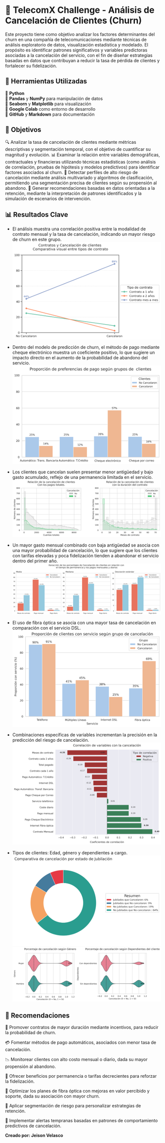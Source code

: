 # 📡 **TelecomX Challenge - Análisis de Cancelación de Clientes (Churn)**

Este proyecto tiene como objetivo analizar los factores determinantes del churn en una compañía de telecomunicaciones mediante técnicas de análisis exploratorio de datos, visualización estadística y modelado. El propósito es identificar patrones significativos y variables predictoras asociadas a la cancelación del servicio, con el fin de diseñar estrategias basadas en datos que contribuyan a reducir la tasa de pérdida de clientes y fortalecer su fidelización.

## 🧰 **Herramientas Utilizadas**

🔸 **Python**  
🔸 **Pandas** y **NumPy** para manipulación de datos  
🔸 **Seaborn** y **Matplotlib** para visualización  
🔸 **Google Colab** como entorno de desarrollo  
🔸 **GitHub** y **Markdown** para documentación

## 📌 **Objetivos**

🔍 Analizar la tasa de cancelación de clientes mediante métricas descriptivas y segmentación temporal, con el objetivo de cuantificar su magnitud y evolución.
📊 Examinar la relación entre variables demográficas, contractuales y financieras utilizando técnicas estadísticas (como análisis de correlación, pruebas de hipótesis y modelos predictivos) para identificar factores asociados al churn.
🧠 Detectar perfiles de alto riesgo de cancelación mediante análisis multivariado y algoritmos de clasificación, permitiendo una segmentación precisa de clientes según su propensión al abandono.
📌 Generar recomendaciones basadas en datos orientadas a la retención, mediante la interpretación de patrones identificados y la simulación de escenarios de intervención.

## 📊 **Resultados Clave**

- El análisis muestra una correlación positiva entre la modalidad de contrato mensual y la tasa de cancelación, indicando un mayor riesgo de churn en este grupo.
![grafico_tipo_contrato](Graficas/grafico_tipo_contrato.png)

- Dentro del modelo de predicción de churn, el método de pago mediante cheque electrónico muestra un coeficiente positivo, lo que sugiere un impacto directo en el aumento de la probabilidad de abandono del servicio.
![grafico_metodos de pago.png](Graficas/grafico_metodos_pago.png)

- Los clientes que cancelan suelen presentar menor antigüedad y bajo gasto acumulado, reflejo de una permanencia limitada en el servicio.
![grafico_cuentas_tiempo](Graficas/grafico_cuentas_tiempo.png)

- Un mayor gasto mensual combinado con baja antigüedad se asocia con una mayor probabilidad de cancelación, lo que sugiere que los clientes con tarifas elevadas y poca fidelización tienden a abandonar el servicio dentro del primer año.
![comparacion_pago_mes_dia_y_tiempo](Graficas/comparacion_pago_mes_dia_y_tiempo.png)

- El uso de fibra óptica se asocia con una mayor tasa de cancelación en comparación con el servicio DSL.
![tipos_servicios](Graficas/tipos_servicios.png)

- Combinaciones específicas de variables incrementan la precisión en la predicción del riesgo de cancelación.
![top_correlacion_cancelacion](Graficas/top_correlacion_cancelacion.png)

- Tipos de clientes: Edad, género y dependientes a cargo.
![clientes_jubilados](Graficas/clientes_jubilados.png)
![genero_y_dependencia.png](Graficas/genero_y_dependencia.png)

## 🔧 **Recomendaciones**

🧭 Promover contratos de mayor duración mediante incentivos, para reducir la probabilidad de churn.

💳 Fomentar métodos de pago automáticos, asociados con menor tasa de cancelación.

📉 Monitorear clientes con alto costo mensual o diario, dada su mayor propensión al abandono.

🎯 Ofrecer beneficios por permanencia o tarifas decrecientes para reforzar la fidelización.

🔌 Optimizar los planes de fibra óptica con mejoras en valor percibido y soporte, dada su asociación con mayor churn.

🧬 Aplicar segmentación de riesgo para personalizar estrategias de retención.

🚨 Implementar alertas tempranas basadas en patrones de comportamiento predictivos de cancelación.

**Creado por: Jeison Velasco**


